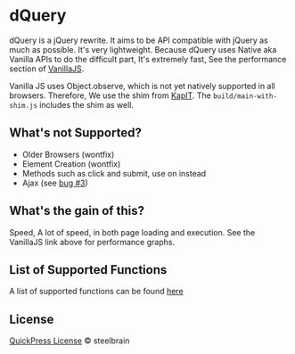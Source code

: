 dQuery
===================

dQuery is a jQuery rewrite. It aims to be API compatible with jQuery as much as possible.
It's very lightweight. Because dQuery uses Native aka Vanilla APIs to do the difficult part, It's extremely fast,
See the performance section of [VanillaJS][1].

Vanilla JS uses Object.observe, which is not yet natively supported in all browsers. Therefore, We use the shim from [KapIT][2].
The `build/main-with-shim.js` includes the shim as well.

## What's not Supported?
 * Older Browsers (wontfix)
 * Element Creation (wontfix)
 * Methods such as click and submit, use on instead
 * Ajax (see [bug #3][3])

## What's the gain of this?
Speed, A lot of speed, in both page loading and execution. See the VanillaJS link above for performance graphs.

## List of Supported Functions
A list of supported functions can be found [here](https://github.com/dQuery/dQuery/issues/12)

## License

[QuickPress License](https://raw.githubusercontent.com/raeesiqbal/QuickPress/master/license.txt) © steelbrain

[1]:http://vanilla-js.com/
[2]:https://github.com/KapIT/observe-shim
[3]:https://github.com/dQuery/dQuery/issues/3